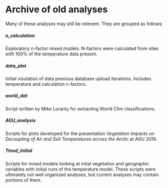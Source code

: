 # Archive of old analyses

Many of these analyses may still be relevent. They are grouped as follows:

##### n_calculation

Exploratory n-factor mixed models. N-factors were calculated from sites with 100% of the temperature data present.

##### data_plot

Initial visulation of data previous database upload iterations. Includes temperature and calculation n-factors.

##### world_dat

Script written by Mike Loranty for extracting World Clim classifications.

##### AGU_analysis

Scripts for plots developed for the presentation _Vegetation Impacts on Decoupling of Air and Soil Temperatures across the Arctic_ at AGU 2016.

##### Tmod_initial

Scripts for mixed models looking at intial vegetation and geographic variables with initial runs of the temperature model. These scripts were ultimately not well organized analyses, but current analyses may contain portions of them.